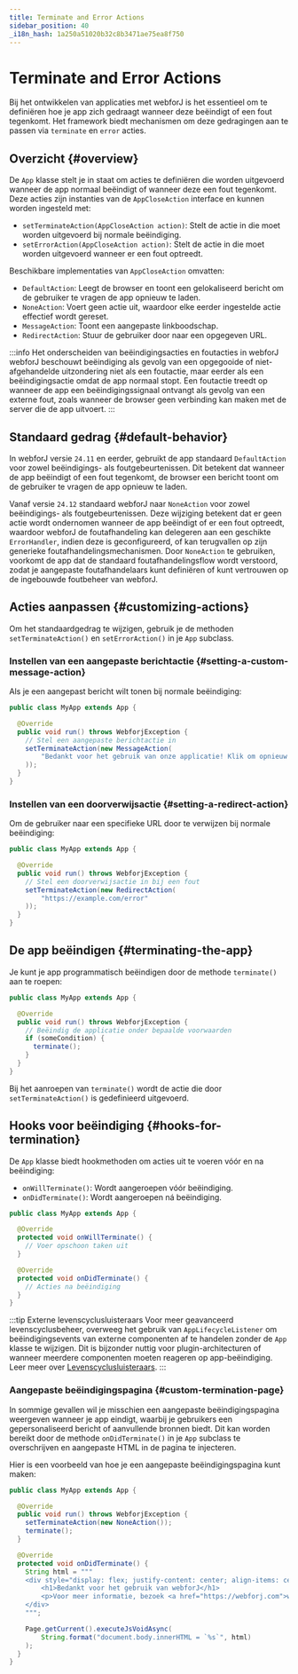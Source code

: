 ```yaml
---
title: Terminate and Error Actions
sidebar_position: 40
_i18n_hash: 1a250a51020b32c8b3471ae75ea8f750
---
```

<!-- vale off -->
# Terminate and Error Actions <DocChip chip='since' label='23.06' />
<!-- vale on -->

Bij het ontwikkelen van applicaties met webforJ is het essentieel om te definiëren hoe je app zich gedraagt wanneer deze beëindigt of een fout tegenkomt. Het framework biedt mechanismen om deze gedragingen aan te passen via `terminate` en `error` acties.

## Overzicht {#overview}

De `App` klasse stelt je in staat om acties te definiëren die worden uitgevoerd wanneer de app normaal beëindigt of wanneer deze een fout tegenkomt. Deze acties zijn instanties van de `AppCloseAction` interface en kunnen worden ingesteld met:

- `setTerminateAction(AppCloseAction action)`: Stelt de actie in die moet worden uitgevoerd bij normale beëindiging.
- `setErrorAction(AppCloseAction action)`: Stelt de actie in die moet worden uitgevoerd wanneer er een fout optreedt.

Beschikbare implementaties van `AppCloseAction` omvatten:

- `DefaultAction`: Leegt de browser en toont een gelokaliseerd bericht om de gebruiker te vragen de app opnieuw te laden.
- `NoneAction`: Voert geen actie uit, waardoor elke eerder ingestelde actie effectief wordt gereset.
- `MessageAction`: Toont een aangepaste linkboodschap.
- `RedirectAction`: Stuur de gebruiker door naar een opgegeven URL.

:::info Het onderscheiden van beëindigingsacties en foutacties in webforJ
webforJ beschouwt beëindiging als gevolg van een opgegooide of niet-afgehandelde uitzondering niet als een foutactie, maar eerder als een beëindigingsactie omdat de app normaal stopt. Een foutactie treedt op wanneer de app een beëindigingssignaal ontvangt als gevolg van een externe fout, zoals wanneer de browser geen verbinding kan maken met de server die de app uitvoert.
:::

## Standaard gedrag {#default-behavior}

In webforJ versie `24.11` en eerder, gebruikt de app standaard `DefaultAction` voor zowel beëindigings- als foutgebeurtenissen. Dit betekent dat wanneer de app beëindigt of een fout tegenkomt, de browser een bericht toont om de gebruiker te vragen de app opnieuw te laden.

Vanaf versie `24.12` standaard webforJ naar `NoneAction` voor zowel beëindigings- als foutgebeurtenissen. Deze wijziging betekent dat er geen actie wordt ondernomen wanneer de app beëindigt of er een fout optreedt, waardoor webforJ de foutafhandeling kan delegeren aan een geschikte `ErrorHandler`, indien deze is geconfigureerd, of kan terugvallen op zijn generieke foutafhandelingsmechanismen. Door `NoneAction` te gebruiken, voorkomt de app dat de standaard foutafhandelingsflow wordt verstoord, zodat je aangepaste foutafhandelaars kunt definiëren of kunt vertrouwen op de ingebouwde foutbeheer van webforJ.

## Acties aanpassen {#customizing-actions}

Om het standaardgedrag te wijzigen, gebruik je de methoden `setTerminateAction()` en `setErrorAction()` in je `App` subclass.

### Instellen van een aangepaste berichtactie {#setting-a-custom-message-action}

Als je een aangepast bericht wilt tonen bij normale beëindiging:

```java
public class MyApp extends App {

  @Override
  public void run() throws WebforjException {
    // Stel een aangepaste berichtactie in
    setTerminateAction(new MessageAction(
        "Bedankt voor het gebruik van onze applicatie! Klik om opnieuw te laden"
    ));
  }
}
```

### Instellen van een doorverwijsactie {#setting-a-redirect-action}

Om de gebruiker naar een specifieke URL door te verwijzen bij normale beëindiging:

```java
public class MyApp extends App {

  @Override
  public void run() throws WebforjException {
    // Stel een doorverwijsactie in bij een fout
    setTerminateAction(new RedirectAction(
        "https://example.com/error"
    ));
  }
}
```

## De app beëindigen {#terminating-the-app}

Je kunt je app programmatisch beëindigen door de methode `terminate()` aan te roepen:

```java
public class MyApp extends App {

  @Override
  public void run() throws WebforjException {
    // Beëindig de applicatie onder bepaalde voorwaarden
    if (someCondition) {
      terminate();
    }
  }
}
```

Bij het aanroepen van `terminate()` wordt de actie die door `setTerminateAction()` is gedefinieerd uitgevoerd.

## Hooks voor beëindiging {#hooks-for-termination}

De `App` klasse biedt hookmethoden om acties uit te voeren vóór en na beëindiging:

- `onWillTerminate()`: Wordt aangeroepen vóór beëindiging.
- `onDidTerminate()`: Wordt aangeroepen ná beëindiging.

```java
public class MyApp extends App {

  @Override
  protected void onWillTerminate() {
    // Voer opschoon taken uit
  }

  @Override
  protected void onDidTerminate() {
    // Acties na beëindiging
  }
}
```

:::tip Externe levenscyclusluisteraars
Voor meer geavanceerd levenscyclusbeheer, overweeg het gebruik van `AppLifecycleListener` om beëindigingsevents van externe componenten af te handelen zonder de `App` klasse te wijzigen. Dit is bijzonder nuttig voor plugin-architecturen of wanneer meerdere componenten moeten reageren op app-beëindiging. Leer meer over [Levenscyclusluisteraars](lifecycle-listeners.md).
:::

### Aangepaste beëindigingspagina {#custom-termination-page}

In sommige gevallen wil je misschien een aangepaste beëindigingspagina weergeven wanneer je app eindigt, waarbij je gebruikers een gepersonaliseerd bericht of aanvullende bronnen biedt. Dit kan worden bereikt door de methode `onDidTerminate()` in je `App` subclass te overschrijven en aangepaste HTML in de pagina te injecteren.

Hier is een voorbeeld van hoe je een aangepaste beëindigingspagina kunt maken:

```java
public class MyApp extends App {

  @Override
  public void run() throws WebforjException {
    setTerminateAction(new NoneAction());
    terminate();
  }

  @Override
  protected void onDidTerminate() {
    String html = """
    <div style="display: flex; justify-content: center; align-items: center; height: 100vh; flex-direction: column;">
        <h1>Bedankt voor het gebruik van webforJ</h1>
        <p>Voor meer informatie, bezoek <a href="https://webforj.com">webforj.com</a></p>
    </div>
    """;

    Page.getCurrent().executeJsVoidAsync(
        String.format("document.body.innerHTML = `%s`", html)
    );
  }
}
```
